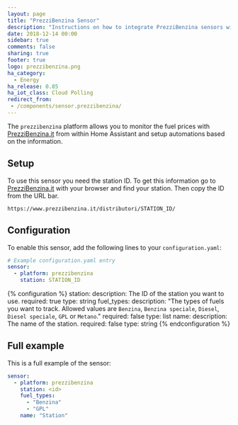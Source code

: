 ```yaml
---
layout: page
title: "PrezziBenzina Sensor"
description: "Instructions on how to integrate PrezziBenzina sensors within Home Assistant."
date: 2018-12-14 00:00
sidebar: true
comments: false
sharing: true
footer: true
logo: prezzibenzina.png
ha_category:
  - Energy
ha_release: 0.85
ha_iot_class: Cloud Polling
redirect_from:
 - /components/sensor.prezzibenzina/
---
```


The `prezzibenzina` platform allows you to monitor the fuel prices with [PrezziBenzina.it](https://www.prezzibenzina.it/) from within Home Assistant and setup automations based on the information.

## Setup

To use this sensor you need the station ID. To get this information go to [PrezziBenzina.it](https://www.prezzibenzina.it/) with your browser and find your station. Then copy the ID from the URL bar.

```text
https://www.prezzibenzina.it/distributori/STATION_ID/
```

## Configuration

To enable this sensor, add the following lines to your `configuration.yaml`:

```yaml
# Example configuration.yaml entry
sensor:
  - platform: prezzibenzina
    station: STATION_ID
```

{% configuration %}
station:
  description: The ID of the station you want to use.
  required: true
  type: string
fuel_types:
  description: "The types of fuels you want to track. Allowed values are `Benzina`, `Benzina speciale`, `Diesel`, `Diesel speciale`, `GPL` or `Metano`."
  required: false
  type: list
name:
  description: The name of the station.
  required: false
  type: string
{% endconfiguration %}

## Full example

This is a full example of the sensor:

```yaml
sensor:
  - platform: prezzibenzina
    station: <id>
    fuel_types:
      - "Benzina"
      - "GPL"
    name: "Station"
```
